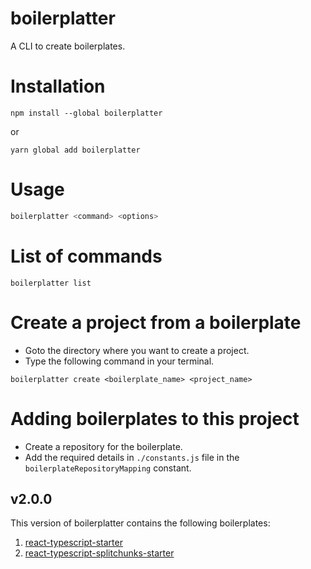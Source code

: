 # boilerplatter

A CLI to create boilerplates.

# Installation

```
npm install --global boilerplatter
```

or

```
yarn global add boilerplatter
```

# Usage

```js
boilerplatter <command> <options>
```

# List of commands

```
boilerplatter list
```

# Create a project from a boilerplate

-   Goto the directory where you want to create a project.
-   Type the following command in your terminal.

```
boilerplatter create <boilerplate_name> <project_name>
```

# Adding boilerplates to this project

-   Create a repository for the boilerplate.
-   Add the required details in `./constants.js` file in the `boilerplateRepositoryMapping` constant.

## v2.0.0

This version of boilerplatter contains the following boilerplates:

1. [react-typescript-starter](https://github.com/itsSayantan/boilerplatter-react-typescript-starter)
2. [react-typescript-splitchunks-starter](https://github.com/itsSayantan/boilerplatter-react-typescript-splitchunks-starter)
